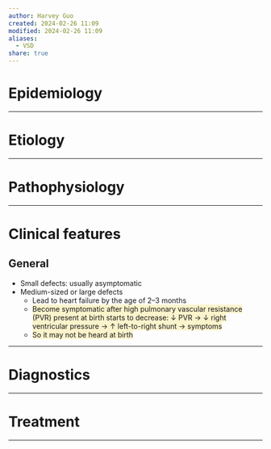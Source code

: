 ```yaml
---
author: Harvey Guo
created: 2024-02-26 11:09
modified: 2024-02-26 11:09
aliases:
  - VSD
share: true
---
```


# Epidemiology


---
# Etiology


---
# Pathophysiology


---
# Clinical features
## General
- Small defects: usually asymptomatic
- Medium-sized or large defects
	- Lead to heart failure by the age of 2–3 months
	- <span style="background:rgba(240, 200, 0, 0.2)">Become symptomatic after high pulmonary vascular resistance (PVR) present at birth starts to decrease: ↓ PVR → ↓ right ventricular pressure → ↑ left-to-right shunt → symptoms</span>
	- <span style="background:rgba(240, 200, 0, 0.2)">So it may not be heard at birth</span>

---
# Diagnostics


---
# Treatment


---
